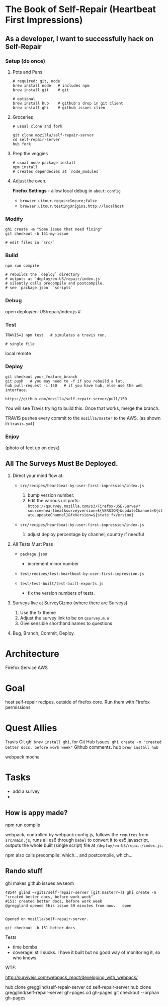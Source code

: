 # The Book of Self-Repair (Heartbeat First Impressions)


## As a developer, I want to successfully hack on Self-Repair

### Setup (do once)

1. Pots and Pans

	```
	# required: git, node
	brew install node   # includes npm
	brew install git    # git

	# optional
	brew install hub    # github's drop in git client
	brew install ghi    # github issues clien
	```


1. Groceries

	```
	# usual clone and fork

	git clone mozilla/self-repair-server
	cd self-repair-server
	hub fork
	```

1. Prep the veggies

	```
	# usual node package install
	npm install
	# creates dependecies at `node_modules`
	```

1. Adjust the oven.

	**Firefox Settings** - allow local debug in `about:config`

	- `browser.uitour.requireSecure;false`
	- `browser.uitour.testingOrigins;http://localhost`


### Modify

```
ghi create -m "Some issue that need fixing"
git checkout -b 151-my-issue

# edit files in `src/`

```

### Build

```
npm run compile

# rebuilds the `deploy` directory
# outputs at `deploy/en-US/repair/index.js`
# silently calls precompile and postcompile.
# see `package.json` `scripts`
```

### Debug

open deploy/en-US/repair/index.js  #

### Test

```
TRAVIS=1 npm test   # simulates a travis run.

# single file

```

local
remote


### Deploy

```
git checkout your_feature_branch
git push   # you may need to -f if you rebuild a lot.
hub pull-request -i 150   # if you have hub, else use the web interface.

https://github.com/mozilla/self-repair-server/pull/150
```
You will see Travis trying to build this.  Once that works, merge the branch.


TRAVIS pushes every commit to the `mozilla/master` to the AWS.  (as shown in `travis.yml`)


### Enjoy

(photo of feet up on desk)


## All The Surveys Must Be Deployed.

1. Direct your mind flow at:

   - `src/recipes/heartbeat-by-user-first-impression/index.js`

      1.  bump version number.
      2.  Edit the various url parts: `https://qsurvey.mozilla.com/s3/Firefox-USE-Survey?source=heartbeat&surveyversion=${VERSION}&updateChannel=${state.updateChannel}&fxVersion=${state.fxVersion}`

   - `src/recipes/heartbeat-by-user-first-impression/index.js`

	  1. adjust deploy percentage by channel, country if needful

1. All Tests Must Pass

   - `package.json`
      - increment minor number

   - `test/recipes/test-heartbeat-by-user-first-impression.js`
   - `test/test-built/test-built-exports.js`
		- fix the version numbers of tests.
1. Surveys live at SurveyGizmo (where there are Surveys)

	1. Use the fx theme
	2. Adjust the survey link to be on `qsurvey.m.o`
	3. Give sensible shorthand names to questions

1. Bug, Branch, Commit, Deploy.


# Architecture

Firefox
Service
AWS

#  Goal

host self-repair recipes, outside of firefox core.  Run them with Firefox permissions


# Quest Allies

Travis
Git
ghi `brew install ghi`, for Git Hub Issues.
  `ghi create -m "created better docs, before work week"`
Github comments.
hub `brew install hub`

webpack
mocha


# Tasks

- add a survey
-


## How is appy made?

npm run compile

webpack, controlled by webpack.config.js, follows the `requires` from `src/main.js`, runs all es6 through `babel` to convert it to es5 javascript, outputs the whole built (single script) file at `/deploy/en-US/repair/index.js`.


npm also calls precompile: which...
and postcompile, which...

## Rando stuff

ghi makes github issues awseom

```
48544 glind ~/gits/self-repair-server [git:master?+]$ ghi create -m "created better docs, before work week"
#151: created better docs, before work week
@gregglind opened this issue 59 minutes from now.   open


Opened on mozilla/self-repair-server.
```

```
git checkout -b 151-better-docs
```


Tests

- time bombs
- coverage:  still sucks. I have it built but no good way of monitoring it, so who knows.


WTF:

http://survivejs.com/webpack_react/developing_with_webpack/



hub clone gregglind/self-repair-server
cd self-repair-server
hub clone gregglind/self-repair-server gh-pages
cd gh-pages
git checkout --orphan gh-pages
